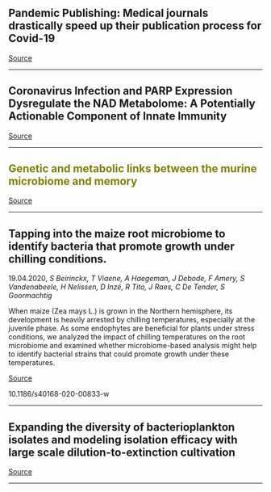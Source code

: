 ## Pandemic Publishing: Medical journals drastically speed up their publication process for Covid-19

[Source](https://www.biorxiv.org/content/10.1101/2020.04.18.045963v1)

---

## Coronavirus Infection and PARP Expression Dysregulate the NAD Metabolome: A Potentially Actionable Component of Innate Immunity

[Source](https://www.biorxiv.org/content/10.1101/2020.04.17.047480v2)

---

## <span style="color:#808000;">Genetic and metabolic links between the murine microbiome and memory</span>

[Source](https://microbiomejournal.biomedcentral.com/articles/10.1186/s40168-020-00817-w)

---

## Tapping into the maize root microbiome to identify bacteria that promote growth under chilling conditions.
 19.04.2020, _S Beirinckx, T Viaene, A Haegeman, J Debode, F Amery, S Vandenabeele, H Nelissen, D Inzé, R Tito, J Raes, C De Tender, S Goormachtig_


When maize (Zea mays L.) is grown in the Northern hemisphere, its development is heavily arrested by chilling temperatures, especially at the juvenile phase. As some endophytes are beneficial for plants under stress conditions, we analyzed the impact of chilling temperatures on the root microbiome and examined whether microbiome-based analysis might help to identify bacterial strains that could promote growth under these temperatures.

[Source](https://microbiomejournal.biomedcentral.com/articles/10.1186/s40168-020-00833-w)

10.1186/s40168-020-00833-w

---

## Expanding the diversity of bacterioplankton isolates and modeling isolation efficacy with large scale dilution-to-extinction cultivation

[Source](https://www.biorxiv.org/content/10.1101/2020.04.17.046896v2)

---

